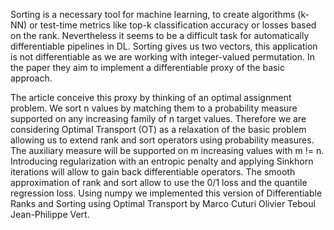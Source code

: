 Sorting is a necessary tool for machine learning, to create algorithms (k-NN) or test-time metrics like top-k classification accuracy or losses based on the rank.
Nevertheless it seems to be a difficult task for automatically differentiable pipelines in DL.
Sorting gives us two vectors, this application is not differentiable as we are working with integer-valued permutation. In the paper they aim to implement a differentiable proxy of the basic approach. 

The article conceive this proxy by thinking of an optimal assignment problem. 
We sort n values by matching them to a probability measure
supported on any increasing family
of n target values. 
Therefore we are considering Optimal Transport (OT) as a relaxation of the basic problem allowing us to extend rank and sort operators using probability measures.
The auxiliary measure will be supported on m increasing values with m != n. 
Introducing regularization with an entropic penalty and applying Sinkhorn iterations will allow to gain back differentiable operators.
The smooth approximation of rank and sort allow to use the 0/1 loss and the quantile regression loss.
Using numpy we implemented this version of Differentiable Ranks and Sorting using Optimal Transport by Marco Cuturi Olivier Teboul Jean-Philippe Vert.

